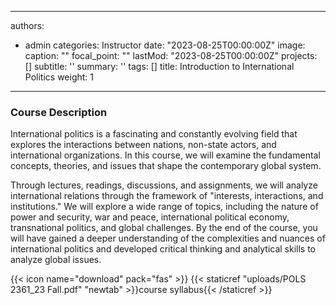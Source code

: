 
---
authors:
- admin
categories: Instructor
date: "2023-08-25T00:00:00Z"
image:
  caption: ""
  focal_point: ""
lastMod: "2023-08-25T00:00:00Z"
projects: []
subtitle: ''
summary: ''
tags: []
title: Introduction to International Politics
weight: 1
---

### Course Description

International politics is a fascinating and constantly evolving field that explores the interactions between nations, non-state actors, and international organizations. In this course, we will examine the fundamental concepts, theories, and issues that shape the contemporary global system.

Through lectures, readings, discussions, and assignments, we will analyze international relations through the framework of "interests, interactions, and institutions." We will explore a wide range of topics, including the nature of power and security, war and peace, international political economy, transnational politics, and global challenges. By the end of the course, you will have gained a deeper understanding of the complexities and nuances of international politics and developed critical thinking and analytical skills to analyze global issues.

{{< icon name="download" pack="fas" >}} {{< staticref "uploads/POLS 2361_23 Fall.pdf" "newtab" >}}course syllabus{{< /staticref >}}


